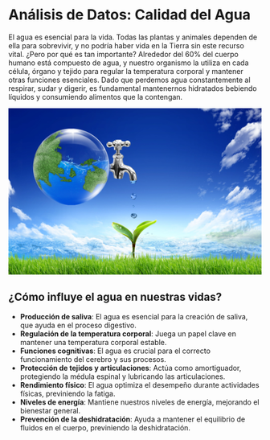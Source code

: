 # Análisis de Datos: Calidad del Agua

El agua es esencial para la vida. Todas las plantas y animales dependen de ella para sobrevivir, y no podría haber vida en la Tierra sin este recurso vital. ¿Pero por qué es tan importante? Alrededor del 60% del cuerpo humano está compuesto de agua, y nuestro organismo la utiliza en cada célula, órgano y tejido para regular la temperatura corporal y mantener otras funciones esenciales. Dado que perdemos agua constantemente al respirar, sudar y digerir, es fundamental mantenernos hidratados bebiendo líquidos y consumiendo alimentos que la contengan.


![Calidad del Agua](image\Water_Potability.jpg)

## ¿Cómo influye el agua en nuestras vidas?

- **Producción de saliva**: El agua es esencial para la creación de saliva, que ayuda en el proceso digestivo.
- **Regulación de la temperatura corporal**: Juega un papel clave en mantener una temperatura corporal estable.
- **Funciones cognitivas**: El agua es crucial para el correcto funcionamiento del cerebro y sus procesos.
- **Protección de tejidos y articulaciones**: Actúa como amortiguador, protegiendo la médula espinal y lubricando las articulaciones.
- **Rendimiento físico**: El agua optimiza el desempeño durante actividades físicas, previniendo la fatiga.
- **Niveles de energía**: Mantiene nuestros niveles de energía, mejorando el bienestar general.
- **Prevención de la deshidratación**: Ayuda a mantener el equilibrio de fluidos en el cuerpo, previniendo la deshidratación.

